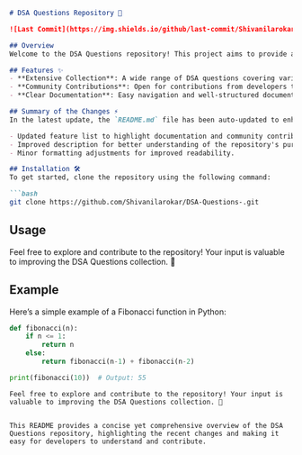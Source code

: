 ```markdown
# DSA Questions Repository 🚀

![Last Commit](https://img.shields.io/github/last-commit/Shivanilarokar/DSA-Questions-) ![Contributors](https://img.shields.io/github/contributors/Shivanilarokar/DSA-Questions-)

## Overview
Welcome to the DSA Questions repository! This project aims to provide a comprehensive collection of Data Structures and Algorithms (DSA) questions along with their solutions, helping developers and students enhance their coding skills.

## Features ✨
- **Extensive Collection**: A wide range of DSA questions covering various topics.
- **Community Contributions**: Open for contributions from developers to expand the question bank.
- **Clear Documentation**: Easy navigation and well-structured documentation for users.

## Summary of the Changes ⚡
In the latest update, the `README.md` file has been auto-updated to enhance clarity and usability:

- Updated feature list to highlight documentation and community contributions.
- Improved description for better understanding of the repository's purpose.
- Minor formatting adjustments for improved readability.

## Installation 🛠️
To get started, clone the repository using the following command:

```bash
git clone https://github.com/Shivanilarokar/DSA-Questions-.git
```

## Usage
Feel free to explore and contribute to the repository! Your input is valuable to improving the DSA Questions collection. 🚀

## Example
Here’s a simple example of a Fibonacci function in Python:

```python
def fibonacci(n):
    if n <= 1:
        return n
    else:
        return fibonacci(n-1) + fibonacci(n-2)

print(fibonacci(10))  # Output: 55
```

```
Feel free to explore and contribute to the repository! Your input is valuable to improving the DSA Questions collection. 🚀
```
```

This README provides a concise yet comprehensive overview of the DSA Questions repository, highlighting the recent changes and making it easy for developers to understand and contribute.
```